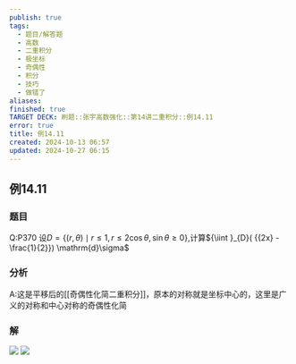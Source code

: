```yaml
---
publish: true
tags:
  - 题目/解答题
  - 高数
  - 二重积分
  - 极坐标
  - 奇偶性
  - 积分
  - 技巧
  - 做错了
aliases: 
finished: true
TARGET DECK: 刷题::张宇高数强化::第14讲二重积分::例14.11
error: true
title: 例14.11
created: 2024-10-13 06:57
updated: 2024-10-27 06:15
---
```

## 例14.11
### 题目
Q:P370 设$D = \{ ( {r,\theta }) \mid r \leq 1, r \leq 2\cos \theta ,\sin \theta \geq 0\}$,计算${\iint }_{D}( {{2x} - \frac{1}{2}}) \mathrm{d}\sigma$
### 分析
A:这是平移后的[[奇偶性化简二重积分]]，原本的对称就是坐标中心的，这里是广义的对称和中心对称的奇偶性化简
### 解
![](https://img.hwenyi.tech/202410271414021.webp)
![](https://img.hwenyi.tech/202410271414408.webp)


 